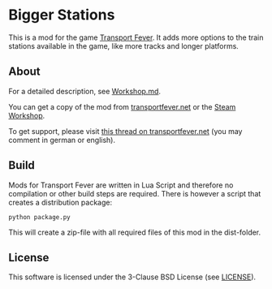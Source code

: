 # Bigger Stations

This is a mod for the game [Transport Fever](http://www.transportfever.com/). It adds more options to the train stations available in the game, like more tracks and longer platforms.

## About

For a detailed description, see [Workshop.md](./Workshop.md).

You can get a copy of the mod from [transportfever.net](https://www.transportfever.net/filebase/index.php/Entry/2683-Gr%C3%B6%C3%9Fere-Bahnh%C3%B6fe/) or the [Steam Workshop](http://steamcommunity.com/sharedfiles/filedetails/?id=853048846).

To get support, please visit [this thread on transportfever.net](https://www.transportfever.net/index.php/Thread/7379-Gr%C3%B6%C3%9Fere-Bahnh%C3%B6fe/) (you may comment in german or english).

## Build

Mods for Transport Fever are written in Lua Script and therefore no compilation or other build steps are required. There is however a script that creates a distribution package:

    python package.py

This will create a zip-file with all required files of this mod in the dist-folder.

## License

This software is licensed under the 3-Clause BSD License (see [LICENSE](./LICENSE)).
